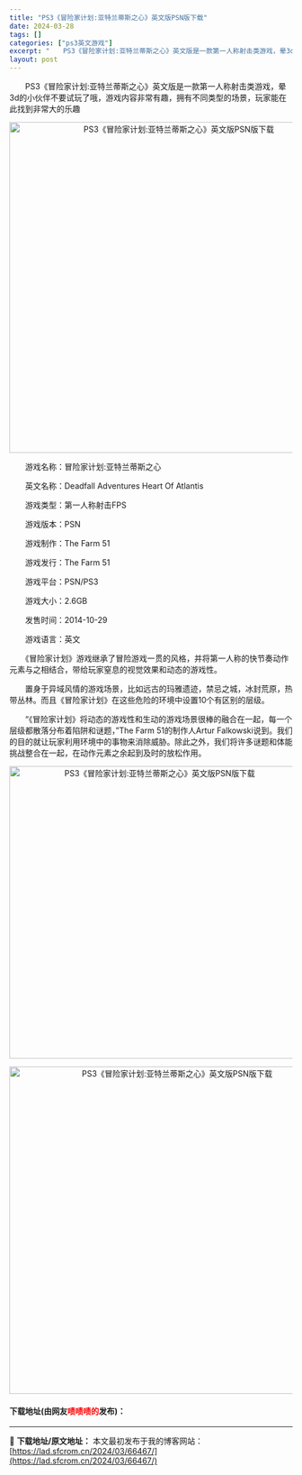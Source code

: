 ```yaml
---
title: "PS3《冒险家计划:亚特兰蒂斯之心》英文版PSN版下载"
date: 2024-03-28
tags: []
categories: ["ps3英文游戏"]
excerpt: "　　PS3《冒险家计划:亚特兰蒂斯之心》英文版是一款第一人称射击类游戏，晕3d的小伙伴不要试玩了哦，游戏内容非常有趣，拥有不同类型的场景，玩家能在此找到非常大的乐趣 　　游戏名称：冒险家计划:亚特兰蒂斯之心 　　英文名称：Deadfall Adventures Heart Of Atlantis 　&hellip;"
layout: post
---
```


 <p>　　PS3《冒险家计划:亚特兰蒂斯之心》英文版是一款第一人称射击类游戏，晕3d的小伙伴不要试玩了哦，游戏内容非常有趣，拥有不同类型的场景，玩家能在此找到非常大的乐趣</p> <p align="center"><img align="" border="0" src="https://lad.sfcrom.cn/wp-content/uploads/2024/03/20240328_6605184b4e4b3.webp" width="587" alt="PS3《冒险家计划:亚特兰蒂斯之心》英文版PSN版下载" /></p> <p>　　游戏名称：冒险家计划:亚特兰蒂斯之心</p> <p>　　英文名称：Deadfall Adventures Heart Of Atlantis</p> <p>　　游戏类型：第一人称射击FPS</p> <p>　　游戏版本：PSN</p> <p>　　游戏制作：The Farm 51</p> <p>　　游戏发行：The Farm 51</p> <p>　　游戏平台：PSN/PS3</p> <p>　　游戏大小：2.6GB</p> <p>　　发售时间：2014-10-29</p> <p>　　游戏语言：英文</p> <p>　　《冒险家计划》游戏继承了冒险游戏一贯的风格，并将第一人称的快节奏动作元素与之相结合，带给玩家窒息的视觉效果和动态的游戏性。</p> <p>　　置身于异域风情的游戏场景，比如远古的玛雅遗迹，禁忌之城，冰封荒原，热带丛林。而且《冒险家计划》在这些危险的环境中设置10个有区别的层级。</p> <p>　　&ldquo;《冒险家计划》将动态的游戏性和生动的游戏场景很棒的融合在一起，每一个层级都散落分布着陷阱和谜题，&rdquo;The Farm 51的制作人Artur Falkowski说到。我们的目的就让玩家利用环境中的事物来消除威胁。除此之外，我们将许多谜题和体能挑战整合在一起，在动作元素之余起到及时的放松作用。</p> <p align="center"><img align="" border="0" src="https://lad.sfcrom.cn/wp-content/uploads/2024/03/20240328_6605184ba25f7.webp" width="519" alt="PS3《冒险家计划:亚特兰蒂斯之心》英文版PSN版下载" /></p> <p align="center"><img align="" border="0" src="https://lad.sfcrom.cn/wp-content/uploads/2024/03/20240328_6605184c0291d.webp" width="581" alt="PS3《冒险家计划:亚特兰蒂斯之心》英文版PSN版下载" /></p> <p><h4>下载地址(由网友<font color="red">啧啧啧的</font>发布)：</h4></p> 

---
📖 **下载地址/原文地址：** 本文最初发布于我的博客网站：[https://lad.sfcrom.cn/2024/03/66467/](https://lad.sfcrom.cn/2024/03/66467/)

